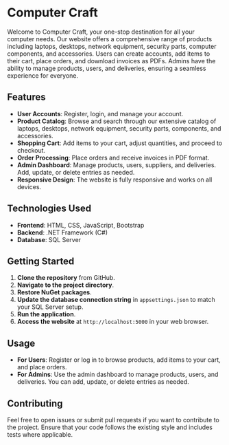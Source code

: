 # Computer Craft

Welcome to Computer Craft, your one-stop destination for all your computer needs. Our website offers a comprehensive range of products including laptops, desktops, network equipment, security parts, computer components, and accessories. Users can create accounts, add items to their cart, place orders, and download invoices as PDFs. Admins have the ability to manage products, users, and deliveries, ensuring a seamless experience for everyone.

## Features

- **User Accounts**: Register, login, and manage your account.
- **Product Catalog**: Browse and search through our extensive catalog of laptops, desktops, network equipment, security parts, components, and accessories.
- **Shopping Cart**: Add items to your cart, adjust quantities, and proceed to checkout.
- **Order Processing**: Place orders and receive invoices in PDF format.
- **Admin Dashboard**: Manage products, users, suppliers, and deliveries. Add, update, or delete entries as needed.
- **Responsive Design**: The website is fully responsive and works on all devices.

## Technologies Used

- **Frontend**: HTML, CSS, JavaScript, Bootstrap
- **Backend**: .NET Framework (C#)
- **Database**: SQL Server

## Getting Started

1. **Clone the repository** from GitHub.
2. **Navigate to the project directory**.
3. **Restore NuGet packages**.
4. **Update the database connection string** in `appsettings.json` to match your SQL Server setup.
5. **Run the application**.
6. **Access the website** at `http://localhost:5000` in your web browser.

## Usage

- **For Users**: Register or log in to browse products, add items to your cart, and place orders.
- **For Admins**: Use the admin dashboard to manage products, users, and deliveries. You can add, update, or delete entries as needed.

## Contributing

Feel free to open issues or submit pull requests if you want to contribute to the project. Ensure that your code follows the existing style and includes tests where applicable.
